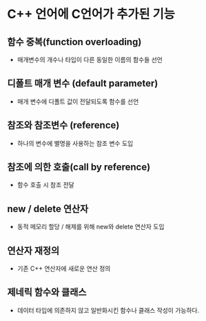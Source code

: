 # C++ 언어에 C언어가 추가된 기능

## 함수 중복(function overloading)

- 매개변수의 개수나 타입이 다른 동일한 이름의 함수들 선언

## 디폴트 매개 변수 (default parameter)

- 매개 변수에 디폴트 값이 전달되도록 함수를 선언

## 참조와 참조변수 (reference)

- 하나의 변수에 별명을 사용하는 참조 변수 도입

## 참조에 의한 호출(call by reference)

- 함수 호출 시 참조 전달

## new / delete 연산자

- 동적 메모리 할당 / 해제를 위해 new와 delete 연산자 도입

## 연산자 재정의 

- 기존 C++ 연산자에 새로운 연산 정의

## 제네릭 함수와 클래스

- 데이터 타입에 의존하지 않고 일반화시킨 함수나 클래스 작성이 가능하다.